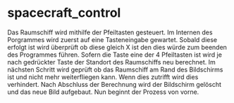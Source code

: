 # spacecraft_control


Das Raumschiff wird mithilfe der Pfeiltasten gesteuert.
Im Internen des Porgrammes wird zuerst auf eine Tasteneingabe gewartet. Sobald diese erfolgt ist wird überprüft ob diese gleich X ist den 
dies würde zum beenden des Programmes führen.
Sofern die Taste eine der 4 Pfeiltasten ist wird je nach gedrückter Taste der Standort des Raumschiffs neu berechnet. 
Im nächsten Schritt wird geprüft ob das Raumschiff am Rand des Bildschirms ist und nicht mehr weiterfliegen kann.
Wenn dies zutrifft wird dies verhindert.
Nach Abschluss der Berechnung wird der Bildschirm gelöscht und das neue Bild aufgebaut.
Nun beginnt der Prozess von vorne.

